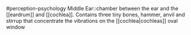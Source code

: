 #perception-psychology 
Middle Ear::chamber between the ear and the [[eardrum]] and [[cochlea]]. Contains three tiny bones, hammer, anvil and stirrup that concentrate the vibrations on the [[cochlea|cochleas]] oval window